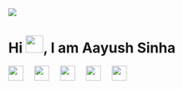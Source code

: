 <img src="https://media-exp1.licdn.com/dms/image/C5616AQFUXvvgEPWjCg/profile-displaybackgroundimage-shrink_350_1400/0/1517464886072?e=1612396800&v=beta&t=HqdNZaglCwQpHMULWe3GOlckO96AhXrnfFjkRBfLwfk" />

# Hi <a href="http://www.aayushsinha.com/" target="_blank"><img src="https://media.giphy.com/media/hvRJCLFzcasrR4ia7z/giphy.gif" width="35px"></a>, I am Aayush Sinha

<a href="https://www.linkedin.com/in/aayushsinha/" target="_blank"><img src="https://img.shields.io/badge/-@aayushsinha-blue?style=flat&logo=Linkedin&logoColor=white&link=https://www.linkedin.com/in/aayushsinha/" height="30"/></a> &emsp;
<a href="https://aayusharyan.medium.com/" target="_blank"><img src="https://img.shields.io/badge/-@aayusharyan-000000?style=flat&logo=Medium&logoColor=white&link=https://aayusharyan.medium.com/" height="30"/></a> &emsp;
<a href="https://www.facebook.com/aayush.aryan/" target="_blank"><img src="https://img.shields.io/badge/-@aayush.aryan-blue?style=flat&logo=Facebook&logoColor=white&link=https://www.facebook.com/aayush.aryan/" height="30"/></a> &emsp;
<a href="https://www.instagram.com/yush.dev/" target="_blank"><img src="https://img.shields.io/badge/-@yush.dev-purple?style=flat&logo=Instagram&logoColor=white&link=https://www.instagram.com/yush.dev/" height="30"/></a> &emsp;
<a href="https://www.youtube.com/aayushsinhaofficial" target="_blank"><img src="https://img.shields.io/badge/-@aayushsinhaofficial-c14438?style=flat&logo=Youtube&logoColor=white&link=https://www.youtube.com/aayushsinhaofficial" height="30"/></a>


<!--
**aayusharyan/aayusharyan** is a ✨ _special_ ✨ repository because its `README.md` (this file) appears on your GitHub profile.

Here are some ideas to get you started:

- 🔭 I’m currently working on ...
- 🌱 I’m currently learning ...
- 👯 I’m looking to collaborate on ...
- 🤔 I’m looking for help with ...
- 💬 Ask me about ...
- 📫 How to reach me: ...
- 😄 Pronouns: ...
- ⚡ Fun fact: ...
-->
